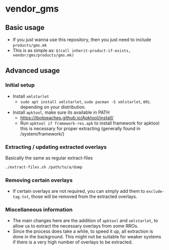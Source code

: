 # vendor_gms

## Basic usage

- If you just wanna use this repository, then you just need to include `products/gms.mk`
- This is as simple as: `$(call inherit-product-if-exists, vendor/gms/products/gms.mk)`

## Advanced usage

### Initial setup
- Install `xmlstarlet`
  - `sudo apt install xmlstarlet`, `sudo pacman -S xmlstarlet`, etc. depending on your distribution.
- Install `apktool`, make sure its available in PATH
  - https://ibotpeaches.github.io/Apktool/install/
  - Run `apktool if framework-res.apk` to install framework for apktool this is necessary for proper extracting
    (generally found in /system/framework/)

### Extracting / updating extracted overlays

Basically the same as regular extract-files

```sh
./extract-files.sh /path/to/a/dump
```

### Removing certain overlays

- If certain overlays are not required, you can simply add them to `exclude-tag.txt`, those will be removed from the extracted overlays.

### Miscellaneous information

- The main changes here are the addition of `apktool` and `xmlstarlet`, to allow us to extract the necessary overlays from some RROs.
- Since the process does take a while, to speed it up, all extraction is done in the background. This might not be suitable for weaker systems if there is a very high number of overlays to be extracted.
